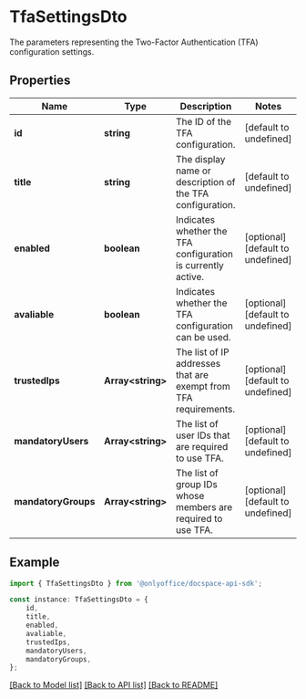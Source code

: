 # TfaSettingsDto

The parameters representing the Two-Factor Authentication (TFA) configuration settings.

## Properties

Name | Type | Description | Notes
------------ | ------------- | ------------- | -------------
**id** | **string** | The ID of the TFA configuration. | [default to undefined]
**title** | **string** | The display name or description of the TFA configuration. | [default to undefined]
**enabled** | **boolean** | Indicates whether the TFA configuration is currently active. | [optional] [default to undefined]
**avaliable** | **boolean** | Indicates whether the TFA configuration can be used. | [optional] [default to undefined]
**trustedIps** | **Array&lt;string&gt;** | The list of IP addresses that are exempt from TFA requirements. | [optional] [default to undefined]
**mandatoryUsers** | **Array&lt;string&gt;** | The list of user IDs that are required to use TFA. | [optional] [default to undefined]
**mandatoryGroups** | **Array&lt;string&gt;** | The list of group IDs whose members are required to use TFA. | [optional] [default to undefined]

## Example

```typescript
import { TfaSettingsDto } from '@onlyoffice/docspace-api-sdk';

const instance: TfaSettingsDto = {
    id,
    title,
    enabled,
    avaliable,
    trustedIps,
    mandatoryUsers,
    mandatoryGroups,
};
```

[[Back to Model list]](../README.md#documentation-for-models) [[Back to API list]](../README.md#documentation-for-api-endpoints) [[Back to README]](../README.md)
